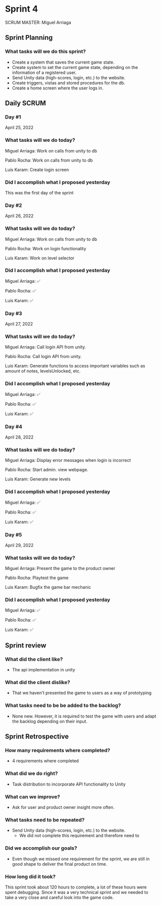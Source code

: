 # Sprint 4

SCRUM MASTER: Miguel Arriaga

## Sprint Planning

### What tasks will we do this sprint?

- Create a system that saves the current game state.
- Create system to set the current game state, depending on the information of a registered user.
- Send Unity data (high-scores, login, etc.) to the website.
- Create triggers, vistas and stored procedures for the db.
- Create a home screen where the user logs in.

## Daily SCRUM

### Day #1

April 25, 2022 

### What tasks will we do today?

Miguel Arriaga: Work on calls from unity to db

Pablo Rocha:  Work on calls from unity to db

Luis Karam: Create login screen

### Did I accomplish what I proposed yesterday

This was the first day of the sprint

### Day #2

April 26, 2022 

### What tasks will we do today?

Miguel Arriaga: Work on calls from unity to db

Pablo Rocha:  Work on login functionality

Luis Karam: Work on level selector

### Did I accomplish what I proposed yesterday

Miguel Arriaga: ✅

Pablo Rocha: ✅

Luis Karam: ✅

### Day #3

April 27, 2022 

### What tasks will we do today?

Miguel Arriaga:  Call login API from unity. 

Pablo Rocha: Call login API from unity. 

Luis Karam: Generate functions to access important variables such as amount of notes, levelsUnlocked, etc.

### Did I accomplish what I proposed yesterday

Miguel Arriaga: ✅

Pablo Rocha:  ✅

Luis Karam: ✅

### Day #4

April 28, 2022 

### What tasks will we do today?

Miguel Arriaga: Display error messages when login is incorrect

Pablo Rocha: Start admin. view webpage.

Luis Karam: Generate new levels

### Did I accomplish what I proposed yesterday

Miguel Arriaga:  ✅

Pablo Rocha:  ✅

Luis Karam:  ✅

### Day #5

April 29, 2022 

### What tasks will we do today?

Miguel Arriaga: Present the game to the product owner

Pablo Rocha: Playtest the game

Luis Karam: Bugfix the game bar mechanic

### Did I accomplish what I proposed yesterday

Miguel Arriaga: ✅

Pablo Rocha: ✅

Luis Karam: ✅

## Sprint review

### What did the client like?

- The api implementation in unity

### What did the client dislike?

- That we haven't presented the game to users as a way of prototyping

### What tasks need to be be added to the backlog?

- None new. However, it is required to test the game with users and adapt the backlog depending on their input.

## Sprint Retrospective

### How many requirements where completed?

- 4 requirements where completed

### What did we do right?

- Task distribution to incorporate API functionality to Unity

### What can we improve?

- Ask for user and product owner insight more often.

### What tasks need to be repeated?

- Send Unity data (high-scores, login, etc.) to the website.
    - We did not complete this requirement and therefore need to

### Did we accomplish our goals?

- Even though we missed one requirement for the sprint, we are still in good shape to deliver the final product on time.

### How long did it took?

This sprint took about 120 hours to complete, a lot of these hours were spent debugging. Since it was a very technical sprint and we needed to take a very close and careful look into the game code.